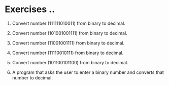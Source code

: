 # Exercises ..

1.  Convert number (111111010011) from binary to decimal.

2.  Convert number (101001001111) from binary to decimal.

3.  Convert number (11001001111) from binary to decimal.

4.  Convert number (11110010111) from binary to decimal.

5.  Convert number (101100101100) from binary to decimal.

6.  A program that asks the user to enter a binary number and converts that number to decimal.
